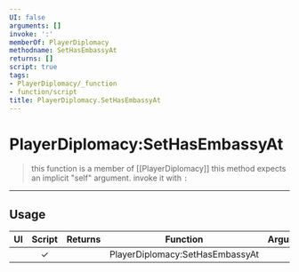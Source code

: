 ```yaml
---
UI: false
arguments: []
invoke: ':'
memberOf: PlayerDiplomacy
methodname: SetHasEmbassyAt
returns: []
script: true
tags:
- PlayerDiplomacy/_function
- function/script
title: PlayerDiplomacy.SetHasEmbassyAt
---
```

# PlayerDiplomacy:SetHasEmbassyAt
> this function is a member of [[PlayerDiplomacy]]
> this method expects an implicit "self" argument. invoke it with `:`
-----
## Usage
|  UI | Script | Returns | Function | Arguments |
|:---:|:------:|-------:|:--------:|:---------|
| |✓||PlayerDiplomacy:SetHasEmbassyAt||
